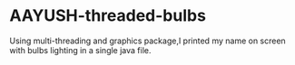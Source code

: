 # AAYUSH-threaded-bulbs
Using multi-threading and graphics package,I printed my name on screen with bulbs lighting in a single java file.

